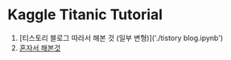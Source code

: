 # Kaggle Titanic Tutorial

1. [티스토리 블로그 따라서 해본 것 (일부 변형)]('./tistory blog.ipynb')
2. [혼자서 해본것]('./myself.ipynb')
